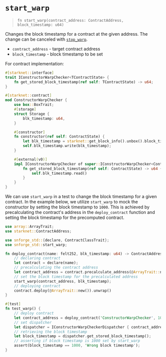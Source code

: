 # `start_warp`

> `fn start_warp(contract_address: ContractAddress, block_timestamp: u64)`

Changes the block timestamp for a contract at the given address.
The change can be canceled with [`stop_warp`](./stop_warp.md).

- `contract_address` - target contract address
- `block_timestamp` - block timestamp to be set

For contract implementation:

```rust
#[starknet::interface]
trait IConstructorWarpChecker<TContractState> {
    fn get_stored_block_timestamp(ref self: TContractState) -> u64;
}

#[starknet::contract]
mod ConstructorWarpChecker {
    use box::BoxTrait;
    #[storage]
    struct Storage {
        blk_timestamp: u64,
    }

    #[constructor]
    fn constructor(ref self: ContractState) {
        let blk_timestamp = starknet::get_block_info().unbox().block_timestamp;
        self.blk_timestamp.write(blk_timestamp);
    }

    #[external(v0)]
    impl IConstructorWarpChecker of super::IConstructorWarpChecker<ContractState> {
        fn get_stored_block_timestamp(ref self: ContractState) -> u64 {
            self.blk_timestamp.read()
        }
    }
}
```

We can use `start_warp` in a test to change the block timestamp for a given contract. In the example below, we utilize `start_warp` to mock the constructor by setting the block timestamp to `1000`. This is achieved by precalculating the contract's address in the `deploy_contract` function and setting the block timestamp for the precomputed contract.

```rust
use array::ArrayTrait;
use starknet::ContractAddress;

use snforge_std::{declare, ContractClassTrait};
use snforge_std::start_warp;

fn deploy_contract(name: felt252, blk_timestamp: u64) -> ContractAddress {
    // declaring contract
    let contract = declare(name);
    // precalculating the contract address
    let contract_address = contract.precalculate_address(@ArrayTrait::new());
    // set the block timestamp for the precalculated address
    start_warp(contract_address, blk_timestamp);
    // deploying contract
    contract.deploy(@ArrayTrait::new()).unwrap()
}

#[test]
fn test_warp() {
    // deploy contract
    let contract_address = deploy_contract('ConstructorWarpChecker', 1000);
    // set dispatcher
    let dispatcher = IConstructorWarpCheckerDispatcher { contract_address };
    // retrieving the block timestamp
    let block_timestamp = dispatcher.get_stored_block_timestamp();
    // asserting if block timestamp is 1000 set by start_warp
    assert(block_timestamp == 1000, 'Wrong block timestamp');
}
```
